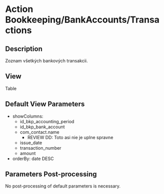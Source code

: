 # Action Bookkeeping/BankAccounts/Transactions

## Description

Zoznam všetkých bankových transakcii.

## View

Table

## Default View Parameters

* showColumns:
  * id_bkp_accounting_period
  * id_bkp_bank_account
  * com_contact.name
    * REVIEW DD: Toto asi nie je uplne spravne
  * issue_date
  * transaction_number
  * amount
* orderBy: date DESC

## Parameters Post-processing

No post-processing of default parameters is necessary.
